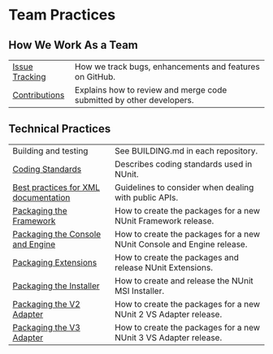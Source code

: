 # Team Practices

## How We Work As a Team

|||
|--- |--- |
|[Issue Tracking](Issue-Tracking.md)|How we track bugs, enhancements and features on GitHub.|
|[Contributions](Contributions.md)|Explains how to review and merge code submitted by other developers.|

## Technical Practices

|||
|--- |--- |
|Building and testing|See BUILDING.md in each repository.|
|[Coding Standards](Coding-Standards.md)|Describes coding standards used in NUnit.|
|[Best practices for XML documentation](Best-practices-for-XML-documentation.md)|Guidelines to consider when dealing with public APIs.|
|[Packaging the Framework](Packaging-the-Framework.md)|How to create the packages for a new NUnit Framework release.|
|[Packaging the Console and Engine](Packaging-the-Console-and-Engine.md)|How to create the packages for a new NUnit Console and Engine release.|
|[Packaging Extensions](Packaging-Extensions.md)|How to create the packages and release NUnit Extensions.|
|[Packaging the Installer](Packaging-the-Installer.md)|How to create and release the NUnit MSI Installer.|
|[Packaging the V2 Adapter](Packaging-the-V2-Adapter.md)|How to create the packages for a new NUnit 2 VS Adapter release.|
|[Packaging the V3 Adapter](Packaging-the-V3-Adapter.md)|How to create the packages for a new NUnit 3 VS Adapter release.|
